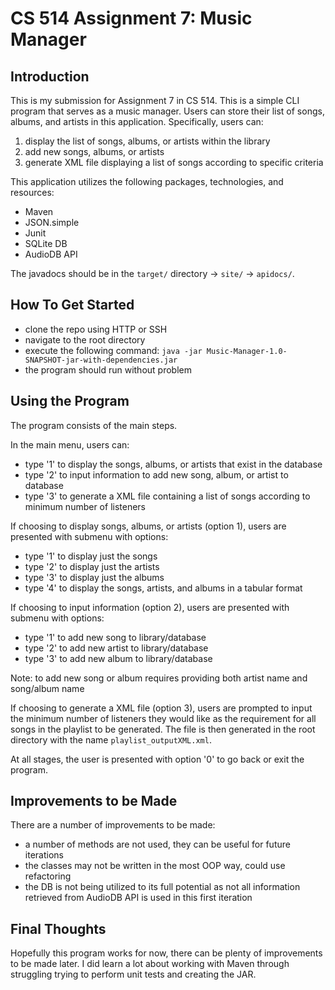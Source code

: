 # CS 514 Assignment 7: Music Manager  

## Introduction  
This is my submission for Assignment 7 in CS 514.
This is a simple CLI program that serves as a music manager. Users can store their list of songs, albums, and artists in this application.
Specifically, users can: 
1) display the list of songs, albums, or artists within the library
2) add new songs, albums, or artists
3) generate XML file displaying a list of songs according to specific criteria

This application utilizes the following packages, technologies, and resources:
- Maven
- JSON.simple
- Junit
- SQLite DB
- AudioDB API

The javadocs should be in the `target/` directory -> `site/` -> `apidocs/`. 

## How To Get Started
- clone the repo using HTTP or SSH
- navigate to the root directory
- execute the following command:
  `java -jar Music-Manager-1.0-SNAPSHOT-jar-with-dependencies.jar`
- the program should run without problem

## Using the Program
The program consists of the main steps.

In the main menu, users can:
- type '1' to display the songs, albums, or artists that exist in the database
- type '2' to input information to add new song, album, or artist to database
- type '3' to generate a XML file containing a list of songs according to minimum number of listeners

If choosing to display songs, albums, or artists (option 1), users are presented with submenu with options:
- type '1' to display just the songs
- type '2' to display just the artists
- type '3' to display just the albums
- type '4' to display the songs, artists, and albums in a tabular format

If choosing to input information (option 2), users are presented with submenu with options:
- type '1' to add new song to library/database
- type '2' to add new artist to library/database
- type '3' to add new album to library/database

Note: to add new song or album requires providing both artist name and song/album name

If choosing to generate a XML file (option 3), users are prompted to input the minimum number of listeners they would like as the requirement for all songs in the playlist to be generated. The file is then generated in the root directory with the name `playlist_outputXML.xml`.

At all stages, the user is presented with option '0' to go back or exit the program.

## Improvements to be Made  

There are a number of improvements to be made:
- a number of methods are not used, they can be useful for future iterations
- the classes may not be written in the most OOP way, could use refactoring
- the DB is not being utilized to its full potential as not all information retrieved from AudioDB API is used in this first iteration

## Final Thoughts  
Hopefully this program works for now, there can be plenty of improvements to be made later. I did learn a lot about working with Maven through struggling trying to perform unit tests and creating the JAR.
